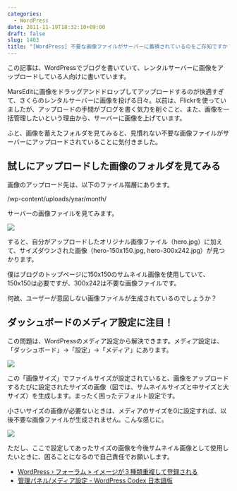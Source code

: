 ```yaml
---
categories:
  - WordPress
date: 2011-11-19T18:32:10+09:00
draft: false
slug: 1403
title: "[WordPress] 不要な画像ファイルがサーバーに蓄積されているのをご存知ですか？"
---
```


この記事は、WordPressでブログを書いていて、レンタルサーバーに画像をアップロードしている人向けに書いています。

MarsEditに画像をドラッグアンドドロップしてアップロードするのが快適すぎて、さくらのレンタルサーバーに画像を投げる日々。以前は、Flickrを使っていましたが、アップロードの手間がブログを書く気力を削ぐこと、また、画像を一括管理したいという理由から、サーバーに画像を上げています。

ふと、画像を蓄えたフォルダを見てみると、見慣れない不要な画像ファイルがサーバーにアップロードされていることに気付きました。

## 試しにアップロードした画像のフォルダを見てみる

画像のアップロード先は、以下のファイル階層にあります。

/wp-content/uploads/year/month/

サーバーの画像ファイルを見てみます。

![](/images/2011/11/1403_1.png)

すると、自分がアップロードしたオリジナル画像ファイル（hero.jpg）に加えて、サイズダウンされた画像（hero-150x150.jpg, hero-300x242.jpg）が見つかります。

僕はブログのトップページに150x150のサムネイル画像を使用していて、150x150は必要ですが、300x242は不要な画像ファイルです。

何故、ユーザーが意図しない画像ファイルが生成されているのでしょうか？

## ダッシュボードのメディア設定に注目！

この問題は、WordPressのメディア設定から解決できます。メディア設定は、「ダッシュボード」→「設定」→「メディア」にあります。

![](/images/2011/11/1403_2.png)

この「画像サイズ」でファイルサイズが設定されていると、画像をアップロードするたびに設定されたサイズの画像（図では、サムネイルサイズと中サイズと大サイズ）を生成します。まったく困ったデフォルト設定です。

小さいサイズの画像が必要ないときは、メディアのサイズを0に設定すれば、以後不要な画像ファイルが生成されません。こんな感じに。

![](/images/2011/11/1403_3.png)

ただし、ここで設定してあったサイズの画像を今後サムネイル画像として使用したいときに、困ることになるので自己責任でお願いします。

* [WordPress › フォーラム » イメージが３種類重複して登録される](http://ja.forums.wordpress.org/topic/1322)
* [管理パネル/メディア設定 - WordPress Codex 日本語版](http://wpdocs.sourceforge.jp/%E7%AE%A1%E7%90%86%E3%83%91%E3%83%8D%E3%83%AB/%E3%83%A1%E3%83%87%E3%82%A3%E3%82%A2%E8%A8%AD%E5%AE%9A)
